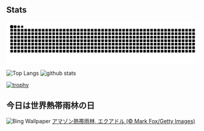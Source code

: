 ## Stats
<picture>
  <source media="(prefers-color-scheme: dark)" srcset="https://raw.githubusercontent.com/ba230t/ba230t/output/github-contribution-grid-snake-dark.svg">
  <source media="(prefers-color-scheme: light)" srcset="https://raw.githubusercontent.com/ba230t/ba230t/output/github-contribution-grid-snake.svg">
  <img alt="github contribution grid snake animation" src="https://raw.githubusercontent.com/ba230t/ba230t/output/github-contribution-grid-snake.svg">
</picture>

<p align="left">
  <img alt="Top Langs" height="150px" src="https://github-readme-stats.vercel.app/api/top-langs/?username=ba230t&layout=compact&theme=transparent" />
  <img alt="github stats" height="150px" src="https://github-readme-stats.vercel.app/api?username=ba230t&theme=transparent" />
</p>

[![trophy](https://github-profile-trophy.vercel.app/?username=ba230t&theme=transparent&column=7)](https://github.com/ryo-ma/github-profile-trophy)


<!-- Bing Wallpaper Start -->
## 今日は世界熱帯雨林の日
![Bing Wallpaper](https://www.bing.com/th?id=OHR.AmazonEcuador_JA-JP9558319744_1920x1080.jpg&rf=LaDigue_1920x1080.jpg&pid=hp)
[アマゾン熱帯雨林, エクアドル (© Mark Fox/Getty Images)](https://www.bing.com/search?q=%E3%82%A2%E3%83%9E%E3%82%BE%E3%83%B3%E7%86%B1%E5%B8%AF%E9%9B%A8%E6%9E%97&form=hpcapt&filters=HpDate%3a%2220250621_1500%22)
<!-- Bing Wallpaper End -->
